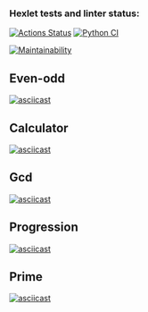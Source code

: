 ### Hexlet tests and linter status:
[![Actions Status](https://github.com/alekseyTr/python-project-lvl1/workflows/hexlet-check/badge.svg)](https://github.com/alekseyTr/python-project-lvl1/actions)
[![Python CI](https://github.com/alekseyTr/python-project-lvl1/actions/workflows/python-package.yml/badge.svg)](https://github.com/alekseyTr/python-project-lvl1/actions/workflows/python-package.yml)

[![Maintainability](https://api.codeclimate.com/v1/badges/a99a88d28ad37a79dbf6/maintainability)](https://codeclimate.com/github/alekseyTr/python-project-lvl1)

## Even-odd
[![asciicast](https://asciinema.org/a/406385.svg)](https://asciinema.org/a/406385)

## Calculator
[![asciicast](https://asciinema.org/a/406522.svg)](https://asciinema.org/a/406522)

## Gcd
[![asciicast](https://asciinema.org/a/406684.svg)](https://asciinema.org/a/406684)

## Progression
[![asciicast](https://asciinema.org/a/406727.svg)](https://asciinema.org/a/406727)

## Prime
[![asciicast](https://asciinema.org/a/406730.svg)](https://asciinema.org/a/406730)